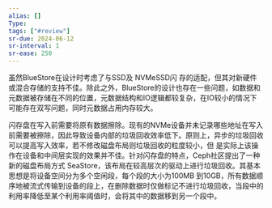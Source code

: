 ```yaml
---
alias: []
Type: 
tags: ["#review"]
sr-due: 2024-06-12
sr-interval: 1
sr-ease: 250
---
```


虽然BlueStore在设计时考虑了与SSD及 NVMeSSD闪 存的适配，但其对新硬件或混合存储的支持不佳。除此之外，BlueStore的设计也存在一些问题，如数据和元数据被存储在不同的位置，元数据结构和IO逻辑都较复杂，在IO较小的情况下可能存在双写问题，同时元数据占用内存较大。

  

闪存盘在写入前需要将原有数据擦除。现有的NVMe设备并未记录哪些地址在写入前需要被擦除，因此导致设备内部的垃圾回收效率低下。原则上，异步的垃圾回收可以提高写入效率，若不修改磁盘布局则垃圾回收的粒度较小，但 是实际上该操作在设备和中间层实现的效果并不佳。针对闪存盘的特点，Ceph社区提出了一种新的磁盘布局方式 SeaStore，该布局在较高层次的驱动上进行垃圾回收。其基本思想是将设备空间分为多个空闲段，每个段的大小为100MB 到10GB，所有数据顺序地被流式传输到设备的段上，在删除数据时仅做标记不进行垃圾回收，当段中的利用率降低至某个利用率阈值时，会将其中的数据移到另一个段中。